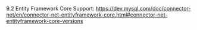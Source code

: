 9.2 Entity Framework Core Support:
https://dev.mysql.com/doc/connector-net/en/connector-net-entityframework-core.html#connector-net-entityframework-core-versions